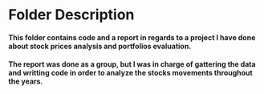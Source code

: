 # Folder Description

#### This folder contains code and a report in regards to a project I have done about stock prices analysis and portfolios evaluation.
#### The report was done as a group, but I was in charge of gattering the data and writting code in order to analyze the stocks movements throughout the years.
